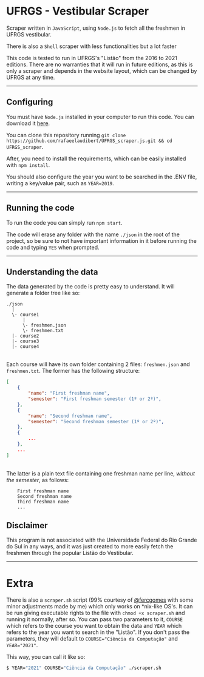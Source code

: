 # UFRGS - Vestibular Scraper

Scraper written in `JavaScript`, using `Node.js` to fetch all the freshmen in UFRGS vestibular.

There is also a `Shell` scraper with less functionalities but a lot faster

This code is tested to run in UFRGS's "Listão" from the 2016 to 2021 editions.
There are no warranties that it will run in future editions, as this is only a scraper and depends in the website layout, which can be changed by UFRGS at any time.

---

## Configuring

You must have `Node.js` installed in your computer to run this code. You can download it [here](https://nodejs.org/en/download/).

You can clone this repository running `git clone https://github.com/rafaeelaudibert/UFRGS_scraper.js.git && cd UFRGS_scraper`.

After, you need to install the requirements, which can be easily installed with `npm install`.

You should also configure the year you want to be searched in the .ENV file, writing a key/value pair, such as `YEAR=2019`.

---

## Running the code

To run the code you can simply run `npm start`.

The code will erase any folder with the name `./json` in the root of the project, so be sure to not have important information in it before running the code and typing `YES` when prompted.

---

## Understanding the data

The data generated by the code is pretty easy to understand. It will generate a folder tree like so:

```
./json
  |
  \- course1
      |
      \- freshmen.json
      \- freshmen.txt
  |- course2
  |- course3
  |- course4
```

\
Each course will have its own folder containing 2 files: `freshmen.json` and `freshmen.txt`. The former has the following structure:

```json
[
    {
        "name": "First freshman name",
        "semester": "First freshman semester (1º or 2º)",
    },
    {
        "name": "Second freshman name",
        "semester": "Second freshman semester (1º or 2º)",
    },
    {
        ...
    },
    ...
]
```

\
The latter is a plain text file containing one freshman name per line, _without the semester_, as follows:

```text
    First freshman name
    Second freshman name
    Third freshman name
    ...
```

## Disclaimer

This program is not associated with the Universidade Federal do Rio Grande do Sul in any ways, and it was just created to more easily fetch the freshmen through the popular Listão do Vestibular.

---

# Extra

There is also a `scraper.sh` script (99% courtesy of [@fercgomes](https://github.com/fercgomes) with some minor adjustments made by me) which only works on \*nix-like OS's. It can be run giving executable rights to the file with `chmod +x scraper.sh` and running it normally, after so. You can pass two parameters to it, `COURSE` which refers to the course you want to obtain the data and `YEAR` which refers to the year you want to search in the "Listão". If you don't pass the parameters, they will default to `COURSE="Ciência da Computação"` and `YEAR="2021"`.

This way, you can call it like so:

```bash
$ YEAR="2021" COURSE="Ciência da Computação" ./scraper.sh
```
